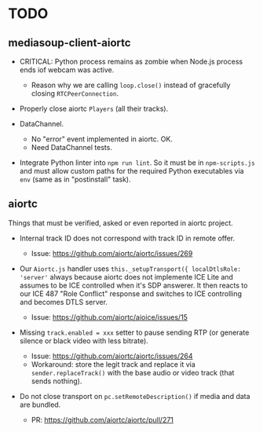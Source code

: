 # TODO

## mediasoup-client-aiortc

* CRITICAL: Python process remains as zombie when Node.js process ends iof webcam was active.
  - Reason why we are calling `loop.close()` instead of gracefully closing `RTCPeerConnection`.

* Properly close aiortc `Players` (all their tracks).

* DataChannel.
  - No "error" event implemented in aiortc. OK.
  - Need DataChannel tests.
  
* Integrate Python linter into `npm run lint`. So it must be in `npm-scripts.js` and must allow custom paths for the required Python executables via `env` (same as in "postinstall" task).


## aiortc

Things that must be verified, asked or even reported in aiortc project.

* Internal track ID does not correspond with track ID in remote offer.
  - Issue: https://github.com/aiortc/aiortc/issues/269

* Our `Aiortc.js` handler uses `this._setupTransport({ localDtlsRole: 'server'` always because aiortc does not implemente ICE Lite and assumes to be ICE controlled when it's SDP answerer. It then reacts to our ICE 487 "Role Conflict" response and switches to ICE controlling and becomes DTLS server.
  - Issue: https://github.com/aiortc/aioice/issues/15

* Missing `track.enabled = xxx` setter to pause sending RTP (or generate silence or black video with less bitrate).
  - Issue: https://github.com/aiortc/aiortc/issues/264
  - Workaround: store the legit track and replace it via `sender.replaceTrack()` with the base audio or video track (that sends nothing).

* Do not close transport on `pc.setRemoteDescription()` if media and data are bundled.
  - PR: https://github.com/aiortc/aiortc/pull/271
